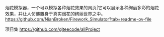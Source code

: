 烟花模拟器，一个可以模拟各种烟花效果的网页|它可以展示各种绚丽多彩的烟花效果，并让人仿佛置身于真实烟花的绚丽世界之中。
https://github.com/NianBroken/Firework_Simulator?tab=readme-ov-file

项目集
https://github.com/giteecode/allProject
